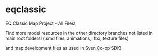 # eqclassic
EQ Classic Map Project - All Files! 

Find more model resources in the other directory branches not listed in main root folders!
(.smd files, animations, .fbx, texture files) 

and map development files as used in Sven Co-op SDK!

